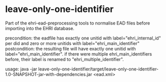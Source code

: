 leave-only-one-identifier
=========================

Part of the ehri-ead-preprocessing tools to normalise EAD files before importing into the EHRI database.

precondition: the eadfile has exactly one unitid with label="ehri_internal_id" per did and zero or more unitids with label="ehri_main_identifier"
postcondition: the resulting file will have exactly one unitid with label="ehri_main_identifier". if there were multiple ehri_main_identifiers before, their label is renamed to "ehri_multiple_identifier".

usage:
java -jar leave-only-one-identifier/target/leave-only-one-identifier-1.0-SNAPSHOT-jar-with-dependencies.jar <ead.xml>
